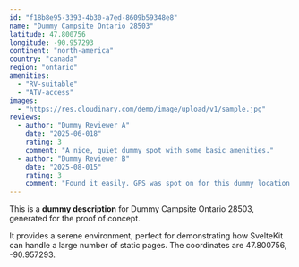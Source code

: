 ```yaml
---
id: "f18b8e95-3393-4b30-a7ed-8609b59348e8"
name: "Dummy Campsite Ontario 28503"
latitude: 47.800756
longitude: -90.957293
continent: "north-america"
country: "canada"
region: "ontario"
amenities:
  - "RV-suitable"
  - "ATV-access"
images:
  - "https://res.cloudinary.com/demo/image/upload/v1/sample.jpg"
reviews:
  - author: "Dummy Reviewer A"
    date: "2025-06-018"
    rating: 3
    comment: "A nice, quiet dummy spot with some basic amenities."
  - author: "Dummy Reviewer B"
    date: "2025-08-015"
    rating: 3
    comment: "Found it easily. GPS was spot on for this dummy location."
---
```


This is a **dummy description** for Dummy Campsite Ontario 28503, generated for the proof of concept.

It provides a serene environment, perfect for demonstrating how SvelteKit can handle a large number of static pages. The coordinates are 47.800756, -90.957293.
